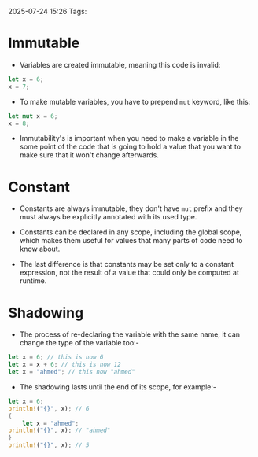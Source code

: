 2025-07-24 15:26
Tags: 

# Immutable

- Variables are created immutable, meaning this code is invalid:
```rust
let x = 6;
x = 7;
```

- To make mutable variables, you have to prepend `mut` keyword, like this:
```rust
let mut x = 6;
x = 8;
```

- Immutability's is important when you need to make a variable in the some point of the code that is going to hold a value that you want to make sure that it won't change afterwards.
# Constant

- Constants are always immutable, they don't have `mut` prefix and they must always be explicitly annotated with its used type. 

- Constants can be declared in any scope, including the global scope, which makes them useful for values that many parts of code need to know about.

- The last difference is that constants may be set only to a constant expression, not the result of a value that could only be computed at runtime.

# Shadowing

- The process of re-declaring the variable with the same name, it can change the type of the variable too:-
```rust
let x = 6; // this is now 6 
let x = x + 6; // this is now 12
let x = "ahmed"; // this now "ahmed"
```

- The shadowing lasts until the end of its scope, for example:-
```rust
let x = 6;
println!("{}", x); // 6
{
	let x = "ahmed";
println!("{}", x); // "ahmed"
}
println!("{}", x); // 5
```